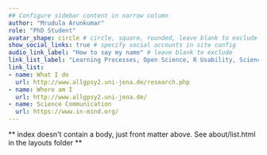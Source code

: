 ```yaml
---
## Configure sidebar content in narrow column
author: "Mrudula Arunkumar"
role: "PhD Student"
avatar_shape: circle # circle, square, rounded, leave blank to exclude
show_social_links: true # specify social accounts in site config
audio_link_label: "How to say my name" # leave blank to exclude
link_list_label: "Learning Processes, Open Science, R Usability, Science Communication" # bookmarks, elsewhere, etc.
link_list:
- name: What I do
  url: http://www.allgpsy2.uni-jena.de/research.php
- name: Where am I
  url: http://www.allgpsy2.uni-jena.de/
- name: Science Communication
  url: https://www.in-mind.org/
---
```


** index doesn't contain a body, just front matter above.
See about/list.html in the layouts folder **